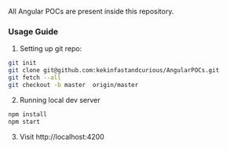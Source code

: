 All Angular POCs are present inside this repository.

### Usage Guide

1. Setting up git repo:

```sh
git init
git clone git@github.com:kekinfastandcurious/AngularPOCs.git
git fetch --all
git checkout -b master  origin/master
```

2. Running local dev server

```sh
npm install
npm start
```

3. Visit http://localhost:4200

